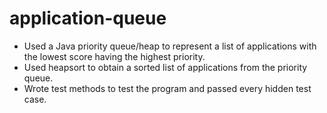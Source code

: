 # application-queue

-	Used a Java priority queue/heap to represent a list of applications with the lowest score having the highest priority. 
-	Used heapsort to obtain a sorted list of applications from the priority queue.
-	Wrote test methods to test the program and passed every hidden test case.
